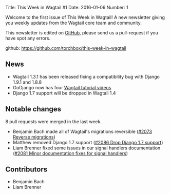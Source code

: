 Title: This Week in Wagtail #1
Date: 2016-01-06
Number: 1

Welcome to the first issue of This Week in Wagtail! A new newsletter giving you weekly updates from the Wagtail core team and community.

This newsletter is edited on [GitHub](github), please send us a pull-request if you have spot any errors.

github: https://github.com/torchbox/this-week-in-wagtail

## News

- Wagtail 1.3.1 has been released fixing a compatibility bug with Django 1.9.1 and 1.8.8
- GoDjango now has four [Wagtail tutorial videos](https://godjango.com/search/?q=wagtail)
- Django 1.7 support will be dropped in Wagtail 1.4

## Notable changes

8 pull requests were merged in the last week.

- Benjamin Bach made all of Wagtail's migrations reversible  ([\#2073 Reverse migrations](https://github.com/torchbox/wagtail/pull/2073))
- Matthew removed Django 1.7 support ([\#2086 Drop Django 1.7 support](https://github.com/torchbox/wagtail/pull/2086))
- Liam Brenner fixed some issues in our signal handlers documentation ([\#2081 Minor documentation fixes for signal handlers](https://github.com/torchbox/wagtail/pull/2081))

## Contributors

- Benjamin Bach
- Liam Brenner
